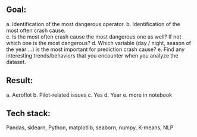## Goal:

a.	Identification of the most dangerous operator.
b.	Identification of the most often crash cause.  
c.	Is the most often crash cause the most dangerous one as well? If not which one is the most dangerous?
d.	Which variable (day / night, season of the year …)  is the most important for prediction crash cause?
e.	Find any interesting trends/behaviors that you encounter when you analyze the dataset.


## Result:

a. Aeroflot
b. Pilot-related issues
c. Yes
d. Year
e. more in notebook

## Tech stack:
Pandas, sklearn, Python, matplotlib, seaborn, numpy, K-means, NLP
